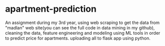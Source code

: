 # apartment-prediction
An assignment during my 3rd year, using web scraping to get the data from "madlan" web site(you can see the full code in data mining in my github), cleaning the data, feature engineering and modeling using ML tools in order to predict price for apartments. uploading all to flask app using python.
